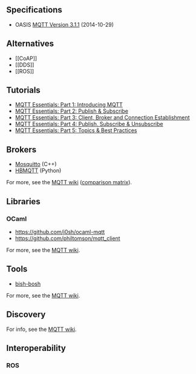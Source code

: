 Specifications
--------------

* OASIS [MQTT Version 3.1.1](http://docs.oasis-open.org/mqtt/mqtt/v3.1.1/mqtt-v3.1.1.html)
  (2014-10-29)

Alternatives
------------

* [[CoAP]]
* [[DDS]]
* [[ROS]]

Tutorials
---------

* [MQTT Essentials: Part 1: Introducing MQTT](http://www.hivemq.com/blog/mqtt-essentials-part-1-introducing-mqtt)
* [MQTT Essentials: Part 2: Publish & Subscribe](http://www.hivemq.com/blog/mqtt-essentials-part2-publish-subscribe)
* [MQTT Essentials: Part 3: Client, Broker and Connection Establishment](http://www.hivemq.com/blog/mqtt-essentials-part-3-client-broker-connection-establishment)
* [MQTT Essentials: Part 4: Publish, Subscribe & Unsubscribe](http://www.hivemq.com/blog/mqtt-essentials-part-4-mqtt-publish-subscribe-unsubscribe)
* [MQTT Essentials: Part 5: Topics & Best Practices](http://www.hivemq.com/blog/mqtt-essentials-part-5-mqtt-topics-best-practices)

Brokers
-------

* [Mosquitto](http://mosquitto.org/) (C++)
* [HBMQTT](https://github.com/beerfactory/hbmqtt) (Python)

For more, see the [MQTT wiki](https://github.com/mqtt/mqtt.github.io/wiki/servers)
([comparison matrix](https://github.com/mqtt/mqtt.github.io/wiki/server-support)).

Libraries
---------

### OCaml

* https://github.com/j0sh/ocaml-mqtt
* https://github.com/philtomson/mqtt_client

For more, see the [MQTT wiki](https://github.com/mqtt/mqtt.github.io/wiki/libraries).

Tools
-----

* [bish-bosh](https://github.com/raphaelcohn/bish-bosh)

For more, see the [MQTT wiki](https://github.com/mqtt/mqtt.github.io/wiki/tools).

Discovery
---------

For info, see the [MQTT wiki](https://github.com/mqtt/mqtt.github.io/wiki/broker_auto-discovery).

Interoperability
----------------

### ROS
